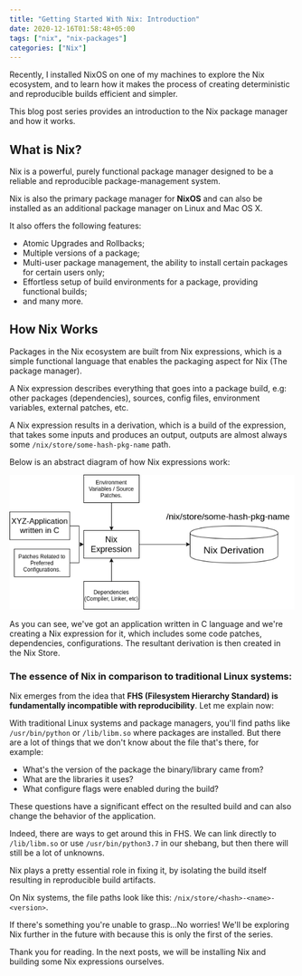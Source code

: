 ```yaml
---
title: "Getting Started With Nix: Introduction"
date: 2020-12-16T01:58:48+05:00
tags: ["nix", "nix-packages"]
categories: ["Nix"]
---
```


Recently, I installed NixOS on one of my machines to explore the Nix ecosystem, and to learn how it makes the process of creating deterministic and reproducible builds efficient and simpler.

This blog post series provides an introduction to the Nix package manager and how it works.

## What is Nix?

Nix is a powerful, purely functional package manager designed to be a reliable and reproducible package-management system.

Nix is also the primary package manager for **NixOS** and can also be installed as an additional package manager on Linux and Mac OS X.

It also offers the following features:

- Atomic Upgrades and Rollbacks;
- Multiple versions of a package;
- Multi-user package management, the ability to install certain packages for certain users only;
- Effortless setup of build environments for a package, providing functional builds;
- and many more.

## How Nix Works

Packages in the Nix ecosystem are built from Nix expressions, which is a simple functional language that enables the packaging aspect for Nix (The package manager).

A Nix expression describes everything that goes into a package build, e.g: other packages (dependencies), sources, config files, environment variables, external patches, etc.

A Nix expression results in a derivation, which is a build of the expression, that takes some inputs and produces an output, outputs are almost always some `/nix/store/some-hash-pkg-name` path.

Below is an abstract diagram of how Nix expressions work:

![How Nix Expressions work](/images/posts-static/nix-pkg-101/nix-expression-101.png)

As you can see, we've got an application written in C language and we're creating a Nix expression for it, which includes some code patches, dependencies, configurations. The resultant derivation is then created in the Nix Store.
### The essence of Nix in comparison to traditional Linux systems:

Nix emerges from the idea that **FHS (Filesystem Hierarchy Standard) is fundamentally incompatible with reproducibility**. Let me explain now:

With traditional Linux systems and package managers, you'll find paths like `/usr/bin/python` or `/lib/libm.so` where packages are installed. But there are a lot of things that we don't know about the file that's there, for example:

- What's the version of the package the binary/library came from?
- What are the libraries it uses?
- What configure flags were enabled during the build?

These questions have a significant effect on the resulted build and can also change the behavior of the application.

Indeed, there are ways to get around this in FHS. We can link directly to `/lib/libm.so` or use `/usr/bin/python3.7` in our shebang, but then there will still be a lot of unknowns.

Nix plays a pretty essential role in fixing it, by isolating the build itself resulting in reproducible build artifacts.

On Nix systems, the file paths look like this: `/nix/store/<hash>-<name>-<version>`.

If there's something you're unable to grasp...No worries! We'll be exploring Nix further in the future with because this is only the first of the series.

Thank you for reading. In the next posts, we will be installing Nix and building some Nix expressions ourselves.

